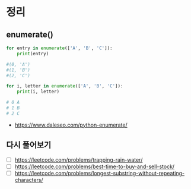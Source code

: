 # 정리

## enumerate() 
```python
for entry in enumerate(['A', 'B', 'C']):
    print(entry)

#(0, 'A')
#(1, 'B')
#(2, 'C')

for i, letter in enumerate(['A', 'B', 'C']):
    print(i, letter)

# 0 A
# 1 B
# 2 C
```
- https://www.daleseo.com/python-enumerate/


## 다시 풀어보기
- [ ] <https://leetcode.com/problems/trapping-rain-water/>
- [ ] <https://leetcode.com/problems/best-time-to-buy-and-sell-stock/>
- [ ] <https://leetcode.com/problems/longest-substring-without-repeating-characters/> 
